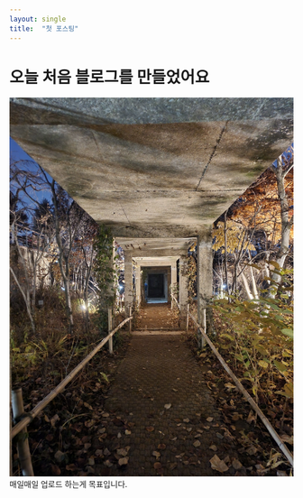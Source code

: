 ```yaml
---
layout: single
title:  "첫 포스팅"
---
```


# 오늘 처음 블로그를 만들었어요
![firstPageImage.jpg](..%2Fimages%2FfirstPageImage.jpg)
매일매일 업로드 하는게 목표입니다.
